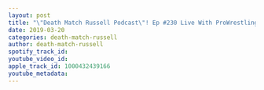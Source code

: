 ```yaml
---
layout: post
title: "\"Death Match Russell Podcast\"! Ep #230 Live With ProWrestling Owner OfJR's Collectibles “Joe Russello”!Tune In!"
date: 2019-03-20
categories: death-match-russell
author: death-match-russell
spotify_track_id: 
youtube_video_id: 
apple_track_id: 1000432439166
youtube_metadata: 
---
```

